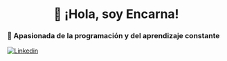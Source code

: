 <h1 align="center">👋 ¡Hola, soy Encarna!</h1>
<h3>👀 Apasionada de la programación y del aprendizaje constante</h3>

<!---
encarnafs/encarnafs is a ✨ special ✨ repository because its `README.md` (this file) appears on your GitHub profile.
You can click the Preview link to take a look at your changes.
--->
[![Linkedin](https://img.shields.io/badge/Encarna%20-%20Linkedin%20-%20blue)](linkedin.com/in/encarna-fernandez-sanchez)


